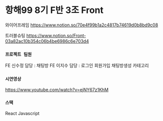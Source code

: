 # 항해99 8기 F반 3조 Front

와이어프레임
https://www.notion.so/70e4f99b1a2c4817b74619d0b8bd9c08

트러블슈팅
https://www.notion.so/Front-03a82ac10b354c06b4be6986c6e703d4

### `프로젝트 팀원`
FE 신수정 담당 : 채팅방
FE 이지수 담당 : 로그인 회원가입 채팅방생성 카테고리

### `시연영상`
https://www.youtube.com/watch?v=ejNY67z1KhM

### `스택`
React
Javascript
